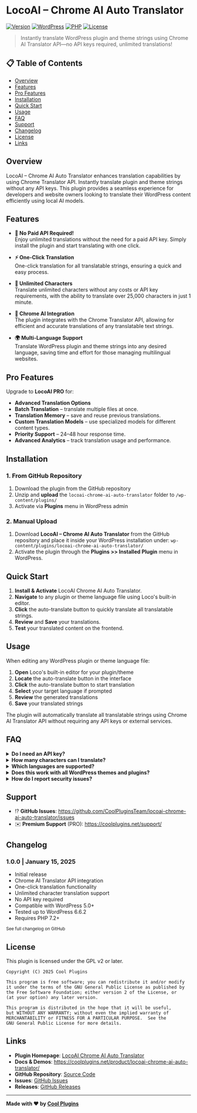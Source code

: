 # LocoAI – Chrome AI Auto Translator

[![Version](https://img.shields.io/badge/version-1.0.0-blue.svg)](https://github.com/CoolPluginsTeam/locoai-chrome-ai-auto-translator/)
[![WordPress](https://img.shields.io/badge/WordPress-5.0%2B-blue.svg)](https://wordpress.org/)
[![PHP](https://img.shields.io/badge/PHP-7.2%2B-purple.svg)](https://php.net/)
[![License](https://img.shields.io/badge/License-GPL%20v2%2B-green.svg)](https://www.gnu.org/licenses/gpl-2.0.html)

> Instantly translate WordPress plugin and theme strings using Chrome AI Translator API—no API keys required, unlimited translations!

## 📋 Table of Contents

- [Overview](#overview)  
- [Features](#features)  
- [Pro Features](#pro-features)  
- [Installation](#installation)  
- [Quick Start](#quick-start)  
- [Usage](#usage)  
- [FAQ](#faq)  
- [Support](#support)  
- [Changelog](#changelog)  
- [License](#license)  
- [Links](#links)  

## Overview

LocoAI – Chrome AI Auto Translator enhances translation capabilities by using Chrome Translator API. Instantly translate plugin and theme strings without any API keys. This plugin provides a seamless experience for developers and website owners looking to translate their WordPress content efficiently using local AI models.

## Features

- **🤖 No Paid API Required!**  
  Enjoy unlimited translations without the need for a paid API key. Simply install the plugin and start translating with one click.

- **⚡ One-Click Translation**  
  One-click translation for all translatable strings, ensuring a quick and easy process.

- **🚀 Unlimited Characters**  
  Translate unlimited characters without any costs or API key requirements, with the ability to translate over 25,000 characters in just 1 minute.

- **🔧 Chrome AI Integration**  
  The plugin integrates with the Chrome Translator API, allowing for efficient and accurate translations of any translatable text strings.

- **🌍 Multi-Language Support**  
  Translate WordPress plugin and theme strings into any desired language, saving time and effort for those managing multilingual websites.

## Pro Features

Upgrade to **LocoAI PRO** for:

- **Advanced Translation Options**  
- **Batch Translation** – translate multiple files at once.  
- **Translation Memory** – save and reuse previous translations.  
- **Custom Translation Models** – use specialized models for different content types.  
- **Priority Support** – 24–48 hour response time.  
- **Advanced Analytics** – track translation usage and performance.

## Installation

### 1. From GitHub Repository

1. Download the plugin from the GitHub repository  
2. Unzip and **upload** the `locoai-chrome-ai-auto-translator` folder to `/wp-content/plugins/`  
3. Activate via **Plugins** menu in WordPress admin

### 2. Manual Upload

1. Download **LocoAI – Chrome AI Auto Translator** from the GitHub repository and place it inside your WordPress installation under:
   `wp-content/plugins/locoai-chrome-ai-auto-translator/`
2. Activate the plugin through the **Plugins >> Installed Plugin** menu in WordPress.

## Quick Start

1. **Install & Activate** LocoAI Chrome AI Auto Translator.  
2. **Navigate** to any plugin or theme language file using Loco's built-in editor.  
3. **Click** the auto-translate button to quickly translate all translatable strings.  
4. **Review** and **Save** your translations.  
5. **Test** your translated content on the frontend.

## Usage

When editing any WordPress plugin or theme language file:

1. **Open** Loco's built-in editor for your plugin/theme  
2. **Locate** the auto-translate button in the interface  
3. **Click** the auto-translate button to start translation  
4. **Select** your target language if prompted  
5. **Review** the generated translations  
6. **Save** your translated strings  

The plugin will automatically translate all translatable strings using Chrome AI Translator API without requiring any API keys or external services.

## FAQ

<details>
<summary><strong>Do I need an API key?</strong></summary>  
No! The plugin uses Chrome AI Translator API which doesn't require any API keys or external service setup.  
</details>

<details>
<summary><strong>How many characters can I translate?</strong></summary>  
You can translate unlimited characters without any restrictions. The plugin can handle over 25,000 characters in just 1 minute.  
</details>

<details>
<summary><strong>Which languages are supported?</strong></summary>  
The plugin supports all languages available through Chrome AI Translator API, including major languages like Spanish, French, German, Chinese, Japanese, and many more.  
</details>

<details>
<summary><strong>Does this work with all WordPress themes and plugins?</strong></summary>  
Yes! The plugin works with any WordPress plugin or theme that uses standard WordPress translation methods (gettext).  
</details>

<details>
<summary><strong>How do I report security issues?</strong></summary>  
Via the Patchstack Vulnerability Disclosure Program:  
https://patchstack.com/database/vdp/locoai-chrome-ai-auto-translator  
</details>

## Support

- ⁉️ **GitHub Issues**: https://github.com/CoolPluginsTeam/locoai-chrome-ai-auto-translator/issues  
- ✉️ **Premium Support** (PRO): https://coolplugins.net/support/

## Changelog

### 1.0.0 | January 15, 2025
- Initial release
- Chrome AI Translator API integration
- One-click translation functionality
- Unlimited character translation support
- No API key required
- Compatible with WordPress 5.0+
- Tested up to WordPress 6.6.2
- Requires PHP 7.2+

<small>See full changelog on GitHub</small>

## License

This plugin is licensed under the GPL v2 or later.

```
Copyright (C) 2025 Cool Plugins

This program is free software; you can redistribute it and/or modify
it under the terms of the GNU General Public License as published by
the Free Software Foundation; either version 2 of the License, or
(at your option) any later version.

This program is distributed in the hope that it will be useful,
but WITHOUT ANY WARRANTY; without even the implied warranty of
MERCHANTABILITY or FITNESS FOR A PARTICULAR PURPOSE.  See the
GNU General Public License for more details.
```

## Links

- **Plugin Homepage**: [LocoAI Chrome AI Auto Translator](https://coolplugins.net/locoai-chrome-ai-auto-translator/?utm_source=locoai_plugin&utm_medium=github&utm_campaign=homepage&utm_content=homepage_link)
- **Docs & Demos**: https://coolplugins.net/product/locoai-chrome-ai-auto-translator/  
- **GitHub Repository**: [Source Code](https://github.com/CoolPluginsTeam/locoai-chrome-ai-auto-translator/)
- **Issues**: [GitHub Issues](https://github.com/CoolPluginsTeam/locoai-chrome-ai-auto-translator/issues)
- **Releases**: [GitHub Releases](https://github.com/CoolPluginsTeam/locoai-chrome-ai-auto-translator/releases)

---

**Made with ❤️ by [Cool Plugins](https://coolplugins.net/?utm_source=locoai_plugin&utm_medium=github&utm_campaign=brand&utm_content=footer_link)**
